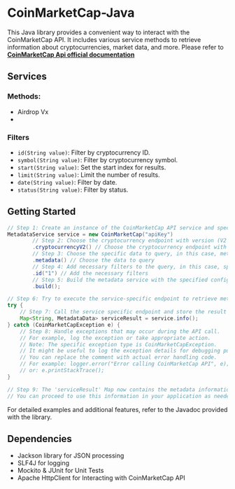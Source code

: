 ﻿# CoinMarketCap-Java

This Java library provides a convenient way to interact with the CoinMarketCap API. It includes various service methods to retrieve information about cryptocurrencies, market data, and more.
Please refer to  **[CoinMarketCap Api official documentation](https://coinmarketcap.com/api/documentation/v1/)**

## Services 

### Methods:
- Airdrop Vx
- 
### Filters
- `id(String value)`: Filter by cryptocurrency ID.
- `symbol(String value)`: Filter by cryptocurrency symbol.
- `start(String value)`: Set the start index for results.
- `limit(String value)`: Limit the number of results.
- `date(String value)`: Filter by date.
- `status(String value)`: Filter by status.
  
## Getting Started

```java 
// Step 1: Create an instance of the CoinMarketCap API service and specify the API key.
MetadataService service = new CoinMarketCap("apiKey")
        // Step 2: Choose the cryptocurrency endpoint with version (V2 in this case).
        .cryptocurrencyV2() // Choose the cryptocurrency endpoint with version
        // Step 3: Choose the specific data to query, in this case, metadata.
        .metadata() // Choose the data to query
        // Step 4: Add necessary filters to the query, in this case, specifying the cryptocurrency IDs (1).
        .id("1") // Add the necessary filters
        // Step 5: Build the metadata service with the specified configuration.
        .build();

// Step 6: Try to execute the service-specific endpoint to retrieve metadata.
try {
    // Step 7: Call the service specific endpoint and store the result in the 'serviceResult' Map.
    Map<String, MetadataData> serviceResult = service.info();
} catch (CoinMarketCapException e) {
    // Step 8: Handle exceptions that may occur during the API call.
    // For example, log the exception or take appropriate action.
    // Note: The specific exception type is CoinMarketCapException.
    // It might be useful to log the exception details for debugging purposes.
    // You can replace the comment with actual error handling code.
    // For example: logger.error("Error calling CoinMarketCap API", e);
    // or: e.printStackTrace();
}

// Step 9: The 'serviceResult' Map now contains the metadata information retrieved from the CoinMarketCap API.
// You can proceed to use this information in your application as needed. 
```

For detailed examples and additional features, refer to the Javadoc provided with the library.

## Dependencies
- Jackson library for JSON processing
- SLF4J for logging
- Mockito & JUnit for Unit Tests
- Apache HttpClient for Interacting with CoinMarketCap API
